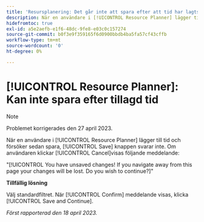 ```yaml
---
title: 'Resursplanering: Det går inte att spara efter att tid har lagts till'
description: När en användare i [!UICONTROL Resource Planner] lägger till tid och försöker sedan spara, [!UICONTROL Save] knappen svarar inte. Om användaren klickar [!UICONTROL Cancel]visas ett meddelande om osparade ändringar.
hidefromtoc: true
exl-id: a5e2aefb-e1f6-48dc-9fe8-e03c0c157274
source-git-commit: b0f3e9f359165f6d0900bbdb4ba5fa57cf43cffb
workflow-type: tm+mt
source-wordcount: '0'
ht-degree: 0%

---
```


# [!UICONTROL Resource Planner]: Kan inte spara efter tillagd tid

>[!NOTE]
>
>Problemet korrigerades den 27 april 2023.

När en användare i [!UICONTROL Resource Planner] lägger till tid och försöker sedan spara, [!UICONTROL Save] knappen svarar inte. Om användaren klickar [!UICONTROL Cancel]visas följande meddelande:

&quot;[!UICONTROL You have unsaved changes! If you navigate away from this page your changes will be lost. Do you wish to continue?]&quot;

**Tillfällig lösning**

Välj standardfiltret. När [!UICONTROL Confirm] meddelande visas, klicka [!UICONTROL Save and Continue].

_Först rapporterad den 18 april 2023._
